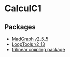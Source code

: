 # CalculC1
## Packages
* [MadGraph v2\_5\_5](https://launchpad.net/mg5amcnlo)
* [LoopTools v2\_13 ](http://www.feynarts.de/looptools/)
* [trilinear coupling package](https://cp3.irmp.ucl.ac.be/projects/madgraph/wiki/HiggsSelfCoupling#no1)

